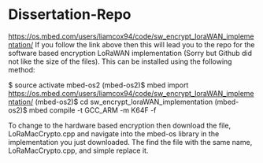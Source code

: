 # Dissertation-Repo

https://os.mbed.com/users/liamcox94/code/sw_encrypt_loraWAN_implementation/
If you follow the link above then this will lead you to the repo for the software based encryption LoRaWAN implementation (Sorry but Github did not like the size of the files). This can be installed using the following method:

  $ source activate mbed-os2
  (mbed-os2)$ mbed import https://os.mbed.com/users/liamcox94/code/sw_encrypt_loraWAN_implementation/
  (mbed-os2)$ cd sw_encrypt_loraWAN_implementation
  (mbed-os2)$ mbed compile -t GCC_ARM -m K64F -f
  
  To change to the hardware based encryption then download the file, LoRaMacCrypto.cpp and navigate into the mbed-os library in the implementation you just downloaded. The find the file with the same name, LoRaMacCrypto.cpp, and simple replace it. 
  
